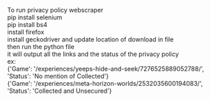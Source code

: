 To run privacy policy webscraper <br />
pip install selenium <br />
pip install bs4 <br />
install firefox <br />
install geckodriver and update location of download in file <br />
then run the python file <br />
it will output all the links and the status of the privacy policy <br />
ex: <br />
{'Game': '/experiences/yeeps-hide-and-seek/7276525889052788/', 'Status': 'No mention of Collected'} <br />
{'Game': '/experiences/meta-horizon-worlds/2532035600194083/', 'Status': 'Collected and Unsecured'} <br />
